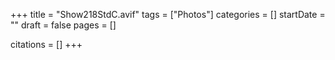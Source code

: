 +++
title = "Show218StdC.avif"
tags = ["Photos"]
categories = []
startDate = ""
draft = false
pages = []

citations = []
+++
